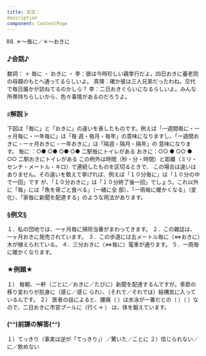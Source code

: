 ```yaml
---
title: 文法：
description
component: ContentPage
---
```



88. ＊～毎に／＊～おきに
### ♪会話♪
数詞： ＋ 毎に ・ おきに ・
李：彼は今時珍しい親孝行だよ。四日おきに養老院の母親のもとへ通ってるらしいよ。 真理：確か彼は三人兄弟だったわね。交代で毎日誰かが訪ねてるのかしら？
李：二日おきぐらいになるらしいよ。みんな所帯持ちらしいから、色々事情があるのだろうよ。
### ♯解説♭
下図は「毎に」と「おきに」の違いを表したものです。例えば「一週間毎に・一ヶ月毎に・一年毎に」は「毎
週・毎月・毎年」の意味になりますし、「一週間おきに・一ヶ月おきに・一年おきに」は「隔週・隔月・隔年」の
意味になります。
毎に ：○● ○● ○● ○● 二駅毎にトイレがある おきに：○○ ● ○○ ● ○○ 二駅おきにトイレがある
この例外は時間（秒・分・時間）と距離（ミリ・センチ・メートル・キロ）で連続したものを区切るときで、 この場合は違いはありません。その違いを敢えて挙げれば、例えば「１０分毎に」は「１０分の中で一回」です が、「１０分おきに」は「１０分終了後一回」でしょう。これ以外に「毎」には「魚を骨ごと食べる」（一緒に全 部）、「一雨毎に暖かくなる」（変化）、「家毎に新聞を配達する」のような用法があります。
### §例文§
１．私の団地では、一ヶ月毎に掃除当番がまわってきます。
２．この雑誌は、一ヶ月おきに発売されています。
３．この歩道には五メートル毎に（⇔おきに）木が植えられている。
４．三分おきに（⇔毎に）電車が通ります。
５．一雨毎に暖かくなります。
### ★例題★
１） 毎朝、一軒（ごとに／おきに／たびに）新聞を配達するんですが。季節の移り変わりが肌身に（感じ／感じ られ）、（それで／それでは）結構気に入っているんです。
２） 医者の話によると、腰痛（ ）は水泳が一番だとの（ ）（ ）なので、二日おきに市営プールに（行く→ ）
は、体を鍛えています。
### (^^)前課の解答(^^)
１）てっきり（事実は逆が「てっきり」）／驚いた／ことに
２）信じられない／に／飲めない
